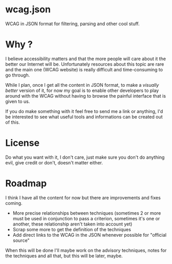 wcag.json
=========

WCAG in JSON format for filtering, parsing and other cool stuff.

Why ?
=====

I believe accessibility matters and that the more people will care about it the better our Internet will be. Unfortunately resources about this topic are rare and the main one (WCAG website) is really difficult and time-consuming to go through.

While I plan, once I get all the content in JSON format, to make a _visually better_ version of it, for now my goal is to enable other developers to play around with the WCAG without having to browse the painful interface that is given to us.

If you do make something with it feel free to send me a link or anything, I'd be interested to see what useful tools and informations can be created out of this.

License
=======

Do what you want with it, I don't care, just make sure you don't do anything evil, give credit or don't, doesn't matter either.

Roadmap
=======

I think I have all the content for now but there are improvements and fixes coming.

* More precise relationships between techniques (sometimes 2 or more must be used in conjunction to pass a criterion, sometimes it's one or another, these relationship aren't taken into account yet)
* Scrap some more to get the definition of the techniques
* Add direct links to the WCAG in the JSON whenever possible for "official source"

When this will be done I'll maybe work on the advisory techniques, notes for the techniques and all that, but this will be later, maybe.